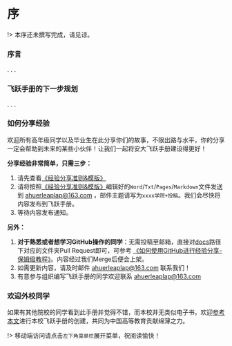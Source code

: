 # 序

!> 本序还未撰写完成，请见谅。

### 序言

. . .

### 飞跃手册的下一步规划

. . .

### 如何分享经验

欢迎所有高年级同学以及毕业生在此分享你们的故事，不限出路与水平，你的分享一定会帮助到未来的某些小伙伴！让我们一起将安大飞跃手册建设得更好！

**分享经验非常简单，只需三步：**

1. 请先查看[《经验分享准则&模版》](经验分享准则&模板.md)
2. 请将按照[《经验分享准则&模版》](经验分享准则&模板.md)编辑好的`Word`/`Txt`/`Pages`/`Markdown`文件发送到 ahuerleaplap@163.com ，邮件主题请写为`xxxx学院+投稿`。我们会尽快将内容发布到飞跃手册。
3. 等待内容发布通知。

**另外：**

1. **对于熟悉或者想学习GitHub操作的同学**：无需投稿至邮箱，直接对[docs](https://github.com/AHUer-LeapLap/Impart-Inherit/tree/main/docs)路径下对应的文件夹Pull Request即可，可参考 [《如何使用GitHub进行经验分享-保姆级教程》](如何使用GitHub进行经验分享.md)。内容经过我们Merge后便会上架。
2. 如需更新内容，请及时邮件 ahuerleaplap@163.com 联系我们！
3. 有意参与组织编写飞跃手册的同学欢迎联系 ahuerleaplap@163.com 

### 欢迎外校同学

如果有其他院校的同学看到此手册并觉得不错，而本校并无类似电子书，欢迎[参考本文](从0到1创建安徽大学飞跃手册.md)进行本校飞跃手册的创建，共同为中国高等教育贡献绵薄之力。

!> 移动端访问请点击`左下角菜单栏`展开菜单，祝阅读愉快！